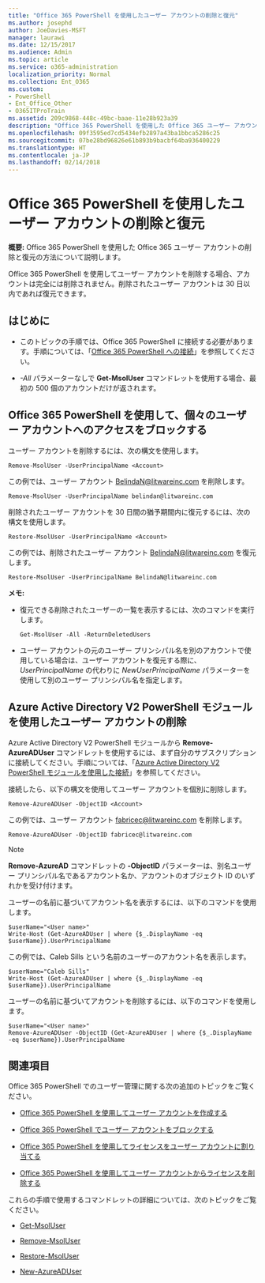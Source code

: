 ```yaml
---
title: "Office 365 PowerShell を使用したユーザー アカウントの削除と復元"
ms.author: josephd
author: JoeDavies-MSFT
manager: laurawi
ms.date: 12/15/2017
ms.audience: Admin
ms.topic: article
ms.service: o365-administration
localization_priority: Normal
ms.collection: Ent_O365
ms.custom:
- PowerShell
- Ent_Office_Other
- O365ITProTrain
ms.assetid: 209c9868-448c-49bc-baae-11e28b923a39
description: "Office 365 PowerShell を使用した Office 365 ユーザー アカウントの削除と復元の方法について説明します。"
ms.openlocfilehash: 09f3595ed7cd5434efb2897a43ba1bbca5286c25
ms.sourcegitcommit: 07be28bd96826e61b893b9bacbf64ba936400229
ms.translationtype: HT
ms.contentlocale: ja-JP
ms.lasthandoff: 02/14/2018
---
```

# <a name="delete-and-restore-user-accounts-with-office-365-powershell"></a>Office 365 PowerShell を使用したユーザー アカウントの削除と復元

**概要:** Office 365 PowerShell を使用した Office 365 ユーザー アカウントの削除と復元の方法について説明します。
  
Office 365 PowerShell を使用してユーザー アカウントを削除する場合、アカウントは完全には削除されません。削除されたユーザー アカウントは 30 日以内であれば復元できます。
  
## <a name="before-you-begin"></a>はじめに

- このトピックの手順では、Office 365 PowerShell に接続する必要があります。手順については、「[Office 365 PowerShell への接続](connect-to-office-365-powershell.md)」を参照してください。
    
- _-All_ パラメーターなしで **Get-MsolUser** コマンドレットを使用する場合、最初の 500 個のアカウントだけが返されます。
    
## <a name="use-office-365-powershell-to-block-access-to-individual-user-accounts"></a>Office 365 PowerShell を使用して、個々のユーザー アカウントへのアクセスをブロックする
<a name="ShortVersion"> </a>

ユーザー アカウントを削除するには、次の構文を使用します。
  
```
Remove-MsolUser -UserPrincipalName <Account>
```

この例では、ユーザー アカウント BelindaN@litwareinc.com を削除します。
  
```
Remove-MsolUser -UserPrincipalName belindan@litwareinc.com
```

削除されたユーザー アカウントを 30 日間の猶予期間内に復元するには、次の構文を使用します。
  
```
Restore-MsolUser -UserPrincipalName <Account>
```

この例では、削除されたユーザー アカウント BelindaN@litwareinc.com を復元します。
  
```
Restore-MsolUser -UserPrincipalName BelindaN@litwareinc.com
```

 **メモ:**
  
- 復元できる削除されたユーザーの一覧を表示するには、次のコマンドを実行します。
    
  ```
  Get-MsolUser -All -ReturnDeletedUsers
  ```

- ユーザー アカウントの元のユーザー プリンシパル名を別のアカウントで使用している場合は、ユーザー アカウントを復元する際に、 _UserPrincipalName_ の代わりに _NewUserPrincipalName_ パラメーターを使用して別のユーザー プリンシパル名を指定します。
    
## <a name="use-the-azure-active-directory-v2-powershell-module-to-remove-a-user-account"></a>Azure Active Directory V2 PowerShell モジュールを使用したユーザー アカウントの削除
<a name="ShortVersion"> </a>

Azure Active Directory V2 PowerShell モジュールから **Remove-AzureADUser** コマンドレットを使用するには、まず自分のサブスクリプションに接続してください。手順については、「[Azure Active Directory V2 PowerShell モジュールを使用した接続](https://go.microsoft.com/fwlink/?linkid=842218)」を参照してください。
  
接続したら、以下の構文を使用してユーザー アカウントを個別に削除します。
  
```
Remove-AzureADUser -ObjectID <Account>
```

この例では、ユーザー アカウント fabricec@litwareinc.com を削除します。
  
```
Remove-AzureADUser -ObjectID fabricec@litwareinc.com
```

> [!NOTE]
> **Remove-AzureAD** コマンドレットの **-ObjectID** パラメーターは、別名ユーザー プリンシパル名であるアカウント名か、アカウントのオブジェクト ID のいずれかを受け付けます。
  
ユーザーの名前に基づいてアカウント名を表示するには、以下のコマンドを使用します。
  
```
$userName="<User name>"
Write-Host (Get-AzureADUser | where {$_.DisplayName -eq $userName}).UserPrincipalName
```

この例では、Caleb Sills という名前のユーザーのアカウント名を表示します。
  
```
$userName="Caleb Sills"
Write-Host (Get-AzureADUser | where {$_.DisplayName -eq $userName}).UserPrincipalName
```

ユーザーの名前に基づいてアカウントを削除するには、以下のコマンドを使用します。
  
```
$userName="<User name>"
Remove-AzureADUser -ObjectID (Get-AzureADUser | where {$_.DisplayName -eq $userName}).UserPrincipalName
```

## <a name="see-also"></a>関連項目
<a name="SeeAlso"> </a>

Office 365 PowerShell でのユーザー管理に関する次の追加のトピックをご覧ください。
  
- [Office 365 PowerShell を使用してユーザー アカウントを作成する](create-user-accounts-with-office-365-powershell.md)
    
- [Office 365 PowerShell でユーザー アカウントをブロックする](block-user-accounts-with-office-365-powershell.md)
    
- [Office 365 PowerShell を使用してライセンスをユーザー アカウントに割り当てる](assign-licenses-to-user-accounts-with-office-365-powershell.md)
    
- [Office 365 PowerShell を使用してユーザー アカウントからライセンスを削除する](remove-licenses-from-user-accounts-with-office-365-powershell.md)
    
これらの手順で使用するコマンドレットの詳細については、次のトピックをご覧ください。
  
- [Get-MsolUser](https://go.microsoft.com/fwlink/p/?LinkId=691543)
    
- [Remove-MsolUser](https://go.microsoft.com/fwlink/p/?LinkId=691636)
    
- [Restore-MsolUser](https://go.microsoft.com/fwlink/p/?LinkId=691637)
    
- [New-AzureADUser](https://docs.microsoft.com/powershell/module/azuread/new-azureaduser?view=azureadps-2.0)
    

